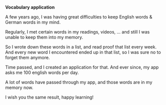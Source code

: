 

**Vocabulary application**



A few years ago, I was having great difficulties to keep English words & German words in my mind.

Regularly, I met certain words in my readings, videos, ... and still I was unable to keep them into my memory.



So I wrote down these words in a list, and read proof that list every week. And every new word I encountered ended up in that list, so I was sure no to forget them anymore.

Time passed, and I created an application for that. And ever since, my app asks me 100 english words per day.



A lot of words have passed through my app, and those words are in my memory now.



I wish you the same result, happy learning!
